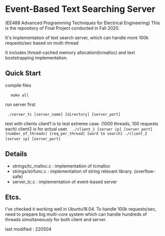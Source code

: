 # Event-Based Text Searching Server
(EE488 Advanced Programming Techniques for Electrical Engineering)
This is the repository of Final Project conducted in Fall 2020.

It's implementation of text search server, which can handle more 100k requests/sec based on multi-thread

It includes thread-cached memory allocation(tcmalloc) and text bootstrapping implementation.


## Quick Start
compile files

` ` ` 
make all
` ` `

run server first

` ` `
./server_tc [server_name] [directory] [server_port]
` ` `

test with clients
client1 is to test extreme case. (1000 threads, 100 requests each)
client2 is for actual user. 
` ` `
./client_1 [server ip] [server_port] [number_of_threads] [req_per_thread] [word to search]
./client_2 [server ip] [server_port]
` ` `

## Details
- strings/tc_malloc.c : implementation of tcmalloc
- strings/strfunc.c : implementation of string relevant library. (overflow-safe)
- server_tc.c : implementation of event-based server

## Etcs.
I've checked it working well in Ubuntu18.04. 
To handle 100k requests/sec, need to prepare big multi-core system which can handle hundreds of threads simultaneously for both client and server.

last modified : 220504
